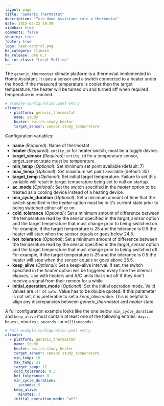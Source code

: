 ```yaml
---
layout: page
title: "Generic Thermostat"
description: "Turn Home Assistant into a thermostat"
date: 2015-03-23 19:59
sidebar: true
comments: false
sharing: true
footer: true
logo: heat-control.png
ha_category: Climate
ha_release: pre 0.7
ha_iot_class: "Local Polling"
---
```



The `generic_thermostat` climate platform is a thermostat implemented in Home Assistant. It uses a sensor and a switch connected to a heater under the hood. If the measured temperature is cooler then the target temperature, the heater will be turned on and turned off when required temperature is reached.

```yaml
# Example configuration.yaml entry
climate:
  - platform: generic_thermostat
    name: Study
    heater: switch.study_heater
    target_sensor: sensor.study_temperature
```

Configuration variables:

- **name** (*Required*): Name of thermostat
- **heater** (*Required*): `entity_id` for heater switch, must be a toggle device.
- **target_sensor** (*Required*): `entity_id` for a temperature sensor, target_sensor.state must be temperature.
- **min_temp** (*Optional*): Set minimum set point available (default: 7)
- **max_temp** (*Optional*): Set maximum set point available (default: 35)
- **target_temp** (*Optional*): Set initial target temperature. Failure to set this variable will result in target temperature being set to null on startup.
- **ac_mode** (*Optional*): Set the switch specified in the *heater* option to be treated as a cooling device instead of a heating device.
- **min_cycle_duration** (*Optional*): Set a minimum amount of time that the switch specified in the *heater* option must be in it's current state prior to being switched either off or on.
- **cold_tolerance** (*Optional*): Set a minimum amount of difference between the temperature read by the sensor specified in the *target_sensor* option and the target temperature that must change prior to being switched on. For example, if the target temperature is 25 and the tolerance is 0.5 the heater will start when the sensor equals or goes below 24.5.
- **hot_tolerance** (*Optional*): Set a minimum amount of difference between the temperature read by the sensor specified in the *target_sensor* option and the target temperature that must change prior to being switched off. For example, if the target temperature is 25 and the tolerance is 0.5 the heater will stop when the sensor equals or goes above 25.5.
- **keep_alive** (*Optional*): Set a keep-alive interval. If set, the switch specified in the *heater* option will be triggered every time the interval elapses. Use with heaters and A/C units that shut off if they don't receive a signal from their remote for a while.
- **initial_operation_mode** (*Optional*): Set the initial operation mode. Valid values are `off` or `auto`. Value has to be double quoted. If this parameter is not set, it is preferable to set a *keep_alive* value. This is helpful to align any discrepancies between *generic_thermostat* and *heater* state.

A full configuration example looks like the one below. `min_cycle_duration` and `keep_alive` must contain at least one of the following entries: `days:`, `hours:`, `minutes:`, `seconds:` or `milliseconds:`.

```yaml
# Full example configuration.yaml entry
climate:
  - platform: generic_thermostat
    name: Study
    heater: switch.study_heater
    target_sensor: sensor.study_temperature
    min_temp: 15
    max_temp: 21
    target_temp: 17
    cold_tolerance: 0.3
    hot_tolerance: 0
    min_cycle_duration:
      seconds: 5
    keep_alive:
      minutes: 3
    initial_operation_mode: "off"
```
